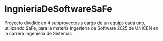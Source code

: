 # IngnieriaDeSoftwareSaFe
Proyecto dividido en 4 subproyectos a cargo de un equipo cada uno, utilizando SaFe, para la materia Ingeniería de Software 2025 de UNICEN en la carrera Ingeniería de Sistemas
